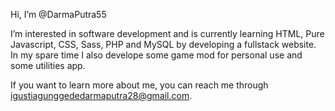 Hi, I’m @DarmaPutra55

I’m interested in software development and is currently learning HTML, Pure Javascript, CSS, Sass, PHP and MySQL by developing a fullstack website. In my spare time I also develope some game mod for personal use and some utilities app.

If you want to learn more about me, you can reach me through igustiagunggededarmaputra28@gmail.com.
